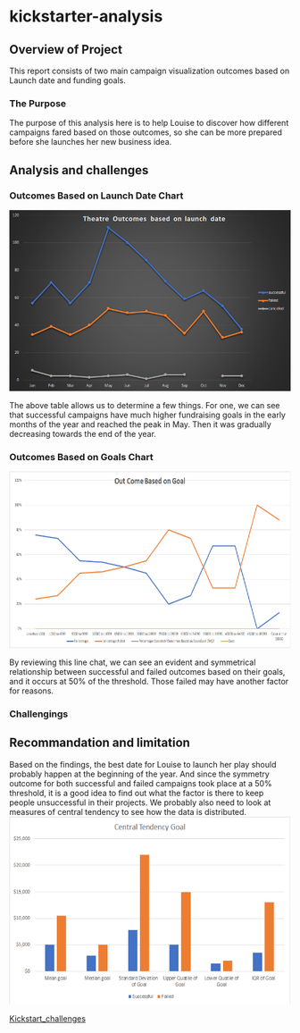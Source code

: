 # **kickstarter-analysis**
## Overview of Project 
This report consists of two main campaign visualization outcomes based on Launch date and funding goals. 
### The Purpose
The purpose of this analysis here is to help Louise to discover how different campaigns fared based on those outcomes, so she can be more prepared before she launches her new business idea.  
## Analysis and challenges
### Outcomes Based on Launch Date Chart
 ![Theater Outcomes Based on Lunch Dates](https://github.com/summerginger/kickstarter-analysis/blob/main/Theater_Outcomes_vs_Launch.png.png ) 
 
The above table allows us to determine a few things. For one, we can see that successful campaigns have much higher fundraising goals in the early months of the year and reached the peak in May. Then it was gradually decreasing towards the end of the year. 

### Outcomes Based on Goals Chart
![Outcomes_vs_Goals.png](https://github.com/summerginger/kickstarter-analysis/blob/149e449934abb08f94e10658e2bda5eed927cf28/Outcomes_vs_Goals.png.png)
 
By reviewing this line chat, we can see an evident and symmetrical relationship between successful and failed outcomes based on their goals, and it occurs at 50% of the threshold. Those failed may have another factor for reasons.
### Challengings

## Recommandation and limitation
 Based on the findings, the best date for Louise to launch her play should probably happen at the beginning of the year. And since the symmetry outcome for both successful and failed campaigns took place at a 50% threshold, it is a good idea to find out what the factor is there to keep people unsuccessful in their projects. We probably also need to look at measures of central tendency to see how the data is distributed. 
![Central tendency based on Goals](https://github.com/summerginger/kickstarter-analysis/blob/149e449934abb08f94e10658e2bda5eed927cf28/central_tendency_vs_goal.png.png)

[Kickstart_challenges](https://github.com/summerginger/kickstarter-analysis/blob/149e449934abb08f94e10658e2bda5eed927cf28/kickstarter_challenge.xlsx)
